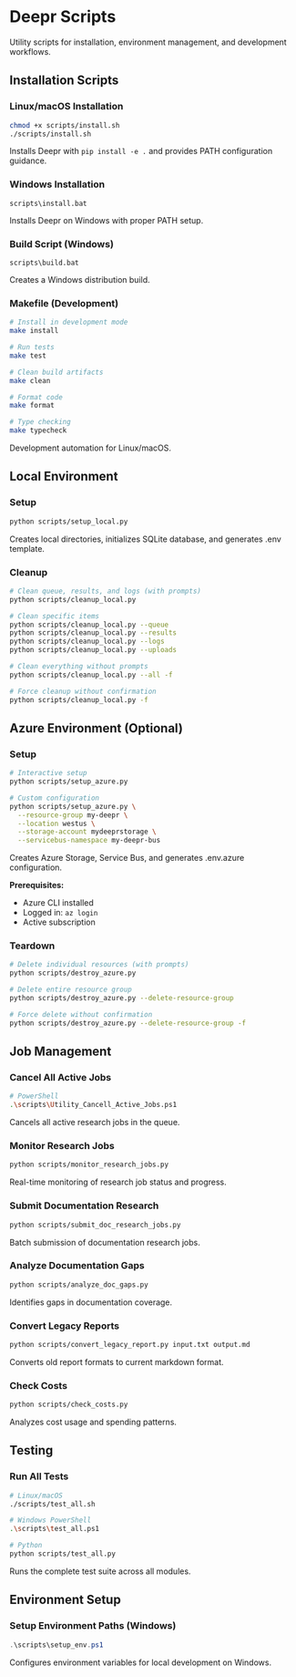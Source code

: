# Deepr Scripts

Utility scripts for installation, environment management, and development workflows.

## Installation Scripts

### Linux/macOS Installation
```bash
chmod +x scripts/install.sh
./scripts/install.sh
```

Installs Deepr with `pip install -e .` and provides PATH configuration guidance.

### Windows Installation
```batch
scripts\install.bat
```

Installs Deepr on Windows with proper PATH setup.

### Build Script (Windows)
```batch
scripts\build.bat
```

Creates a Windows distribution build.

### Makefile (Development)
```bash
# Install in development mode
make install

# Run tests
make test

# Clean build artifacts
make clean

# Format code
make format

# Type checking
make typecheck
```

Development automation for Linux/macOS.

## Local Environment

### Setup
```bash
python scripts/setup_local.py
```

Creates local directories, initializes SQLite database, and generates .env template.

### Cleanup
```bash
# Clean queue, results, and logs (with prompts)
python scripts/cleanup_local.py

# Clean specific items
python scripts/cleanup_local.py --queue
python scripts/cleanup_local.py --results
python scripts/cleanup_local.py --logs
python scripts/cleanup_local.py --uploads

# Clean everything without prompts
python scripts/cleanup_local.py --all -f

# Force cleanup without confirmation
python scripts/cleanup_local.py -f
```

## Azure Environment (Optional)

### Setup
```bash
# Interactive setup
python scripts/setup_azure.py

# Custom configuration
python scripts/setup_azure.py \
  --resource-group my-deepr \
  --location westus \
  --storage-account mydeeprstorage \
  --servicebus-namespace my-deepr-bus
```

Creates Azure Storage, Service Bus, and generates .env.azure configuration.

**Prerequisites:**
- Azure CLI installed
- Logged in: `az login`
- Active subscription

### Teardown
```bash
# Delete individual resources (with prompts)
python scripts/destroy_azure.py

# Delete entire resource group
python scripts/destroy_azure.py --delete-resource-group

# Force delete without confirmation
python scripts/destroy_azure.py --delete-resource-group -f
```

## Job Management

### Cancel All Active Jobs
```bash
# PowerShell
.\scripts\Utility_Cancell_Active_Jobs.ps1
```

Cancels all active research jobs in the queue.

### Monitor Research Jobs
```bash
python scripts/monitor_research_jobs.py
```

Real-time monitoring of research job status and progress.

### Submit Documentation Research
```bash
python scripts/submit_doc_research_jobs.py
```

Batch submission of documentation research jobs.

### Analyze Documentation Gaps
```bash
python scripts/analyze_doc_gaps.py
```

Identifies gaps in documentation coverage.

### Convert Legacy Reports
```bash
python scripts/convert_legacy_report.py input.txt output.md
```

Converts old report formats to current markdown format.

### Check Costs
```bash
python scripts/check_costs.py
```

Analyzes cost usage and spending patterns.

## Testing

### Run All Tests
```bash
# Linux/macOS
./scripts/test_all.sh

# Windows PowerShell
.\scripts\test_all.ps1

# Python
python scripts/test_all.py
```

Runs the complete test suite across all modules.

## Environment Setup

### Setup Environment Paths (Windows)
```powershell
.\scripts\setup_env.ps1
```

Configures environment variables for local development on Windows.
